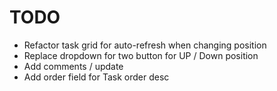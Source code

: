 # TODO

- Refactor task grid for auto-refresh when changing position
- Replace dropdown for two button for UP / Down position
- Add comments / update
- Add order field for Task order desc



